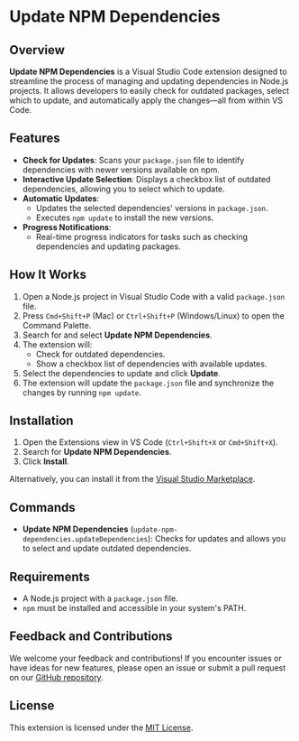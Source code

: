 # Update NPM Dependencies

## Overview

**Update NPM Dependencies** is a Visual Studio Code extension designed to streamline the process of managing and updating dependencies in Node.js projects. It allows developers to easily check for outdated packages, select which to update, and automatically apply the changes—all from within VS Code.

## Features

-   **Check for Updates**: Scans your `package.json` file to identify dependencies with newer versions available on npm.
-   **Interactive Update Selection**: Displays a checkbox list of outdated dependencies, allowing you to select which to update.
-   **Automatic Updates**:
    -   Updates the selected dependencies' versions in `package.json`.
    -   Executes `npm update` to install the new versions.
-   **Progress Notifications**:
    -   Real-time progress indicators for tasks such as checking dependencies and updating packages.

## How It Works

1. Open a Node.js project in Visual Studio Code with a valid `package.json` file.
2. Press `Cmd+Shift+P` (Mac) or `Ctrl+Shift+P` (Windows/Linux) to open the Command Palette.
3. Search for and select **Update NPM Dependencies**.
4. The extension will:
    - Check for outdated dependencies.
    - Show a checkbox list of dependencies with available updates.
5. Select the dependencies to update and click **Update**.
6. The extension will update the `package.json` file and synchronize the changes by running `npm update`.

## Installation

1. Open the Extensions view in VS Code (`Ctrl+Shift+X` or `Cmd+Shift+X`).
2. Search for **Update NPM Dependencies**.
3. Click **Install**.

Alternatively, you can install it from the [Visual Studio Marketplace](https://marketplace.visualstudio.com/).

## Commands

-   **Update NPM Dependencies** (`update-npm-dependencies.updateDependencies`): Checks for updates and allows you to select and update outdated dependencies.

## Requirements

-   A Node.js project with a `package.json` file.
-   `npm` must be installed and accessible in your system's PATH.

## Feedback and Contributions

We welcome your feedback and contributions! If you encounter issues or have ideas for new features, please open an issue or submit a pull request on our [GitHub repository](https://github.com/arka-bhat/update-npm-dependencies).

## License

This extension is licensed under the [MIT License](LICENSE).
